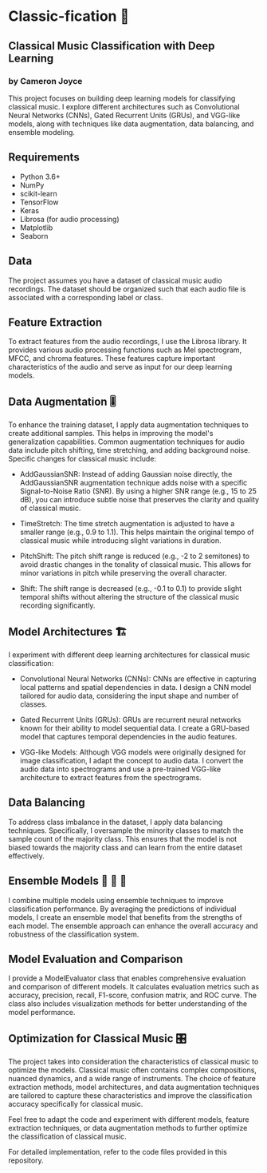 # Classic-fication :musical_score:
## Classical Music Classification with Deep Learning
### by Cameron Joyce

This project focuses on building deep learning models for classifying classical music. I explore different architectures such as Convolutional Neural Networks (CNNs), Gated Recurrent Units (GRUs), and VGG-like models, along with techniques like data augmentation, data balancing, and ensemble modeling.

## Requirements

- Python 3.6+
- NumPy
- scikit-learn
- TensorFlow
- Keras
- Librosa (for audio processing)
- Matplotlib
- Seaborn

## Data

The project assumes you have a dataset of classical music audio recordings. The dataset should be organized such that each audio file is associated with a corresponding label or class.

## Feature Extraction

To extract features from the audio recordings, I use the Librosa library. It provides various audio processing functions such as Mel spectrogram, MFCC, and chroma features. These features capture important characteristics of the audio and serve as input for our deep learning models.

## Data Augmentation :level_slider:

To enhance the training dataset, I apply data augmentation techniques to create additional samples. This helps in improving the model's generalization capabilities. Common augmentation techniques for audio data include pitch shifting, time stretching, and adding background noise. Specific changes for classical music include:

- AddGaussianSNR: Instead of adding Gaussian noise directly, the AddGaussianSNR augmentation technique adds noise with a specific Signal-to-Noise Ratio (SNR). By using a higher SNR range (e.g., 15 to 25 dB), you can introduce subtle noise that preserves the clarity and quality of classical music.

- TimeStretch: The time stretch augmentation is adjusted to have a smaller range (e.g., 0.9 to 1.1). This helps maintain the original tempo of classical music while introducing slight variations in duration.

- PitchShift: The pitch shift range is reduced (e.g., -2 to 2 semitones) to avoid drastic changes in the tonality of classical music. This allows for minor variations in pitch while preserving the overall character.

- Shift: The shift range is decreased (e.g., -0.1 to 0.1) to provide slight temporal shifts without altering the structure of the classical music recording significantly.

## Model Architectures :building_construction:

I experiment with different deep learning architectures for classical music classification:

- Convolutional Neural Networks (CNNs): CNNs are effective in capturing local patterns and spatial dependencies in data. I design a CNN model tailored for audio data, considering the input shape and number of classes.

- Gated Recurrent Units (GRUs): GRUs are recurrent neural networks known for their ability to model sequential data. I create a GRU-based model that captures temporal dependencies in the audio features.

- VGG-like Models: Although VGG models were originally designed for image classification, I adapt the concept to audio data. I convert the audio data into spectrograms and use a pre-trained VGG-like architecture to extract features from the spectrograms.

## Data Balancing

To address class imbalance in the dataset, I apply data balancing techniques. Specifically, I oversample the minority classes to match the sample count of the majority class. This ensures that the model is not biased towards the majority class and can learn from the entire dataset effectively.

## Ensemble Models :musical_keyboard: :violin: :trumpet:

I combine multiple models using ensemble techniques to improve classification performance. By averaging the predictions of individual models, I create an ensemble model that benefits from the strengths of each model. The ensemble approach can enhance the overall accuracy and robustness of the classification system.

## Model Evaluation and Comparison

I provide a ModelEvaluator class that enables comprehensive evaluation and comparison of different models. It calculates evaluation metrics such as accuracy, precision, recall, F1-score, confusion matrix, and ROC curve. The class also includes visualization methods for better understanding of the model performance.

## Optimization for Classical Music :control_knobs:

The project takes into consideration the characteristics of classical music to optimize the models. Classical music often contains complex compositions, nuanced dynamics, and a wide range of instruments. The choice of feature extraction methods, model architectures, and data augmentation techniques are tailored to capture these characteristics and improve the classification accuracy specifically for classical music.

Feel free to adapt the code and experiment with different models, feature extraction techniques, or data augmentation methods to further optimize the classification of classical music.

For detailed implementation, refer to the code files provided in this repository.